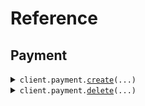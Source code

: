# Reference
## Payment
<details><summary><code>client.payment.<a href="src/seed/payment/client.py">create</a>(...)</code></summary>
<dl>
<dd>

#### 🔌 Usage

<dl>
<dd>

<dl>
<dd>

```python
from seed import SeedIdempotencyHeaders
client = SeedIdempotencyHeaders(token="YOUR_TOKEN", base_url="https://yourhost.com/path/to/api", )
client.payment.create(amount=1, currency="USD", )

```
</dd>
</dl>
</dd>
</dl>

#### ⚙️ Parameters

<dl>
<dd>

<dl>
<dd>

**amount:** `int` 
    
</dd>
</dl>

<dl>
<dd>

**currency:** `Currency` 
    
</dd>
</dl>

<dl>
<dd>

**idempotency_key:** `str` 
    
</dd>
</dl>

<dl>
<dd>

**idempotency_expiration:** `int` 
    
</dd>
</dl>

<dl>
<dd>

**request_options:** `typing.Optional[RequestOptions]` — Request-specific configuration.
    
</dd>
</dl>
</dd>
</dl>


</dd>
</dl>
</details>

<details><summary><code>client.payment.<a href="src/seed/payment/client.py">delete</a>(...)</code></summary>
<dl>
<dd>

#### 🔌 Usage

<dl>
<dd>

<dl>
<dd>

```python
from seed import SeedIdempotencyHeaders
client = SeedIdempotencyHeaders(token="YOUR_TOKEN", base_url="https://yourhost.com/path/to/api", )
client.payment.delete(payment_id='paymentId', )

```
</dd>
</dl>
</dd>
</dl>

#### ⚙️ Parameters

<dl>
<dd>

<dl>
<dd>

**payment_id:** `str` 
    
</dd>
</dl>

<dl>
<dd>

**request_options:** `typing.Optional[RequestOptions]` — Request-specific configuration.
    
</dd>
</dl>
</dd>
</dl>


</dd>
</dl>
</details>

